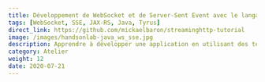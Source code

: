 ```yaml
---
title: Développement de WebSocket et de Server-Sent Event avec le langage Java
tags: [WebSocket, SSE, JAX-RS, Java, Tyrus]
direct_link: https://github.com/mickaelbaron/streaminghttp-tutorial
image: /images/handsonlab-java_ws_sse.jpg
description: Apprendre à développer une application en utilisant des technologies de Streaming HTTP (WebSocket et SSE).
category: Atelier
weight: 12
date: 2020-07-21
---
```

